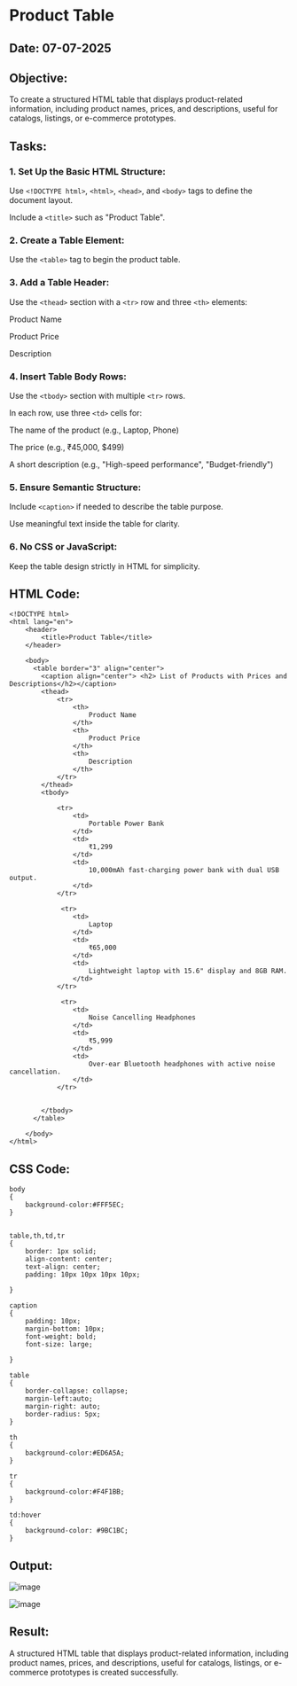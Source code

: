 # Product Table
## Date: 07-07-2025
## Objective:

To create a structured HTML table that displays product-related information, including product names, prices, and descriptions, useful for catalogs, listings, or e-commerce prototypes.

## Tasks:

### 1. Set Up the Basic HTML Structure:

Use ```<!DOCTYPE html>```, ```<html>```, ```<head>```, and ```<body>``` tags to define the document layout.

Include a ```<title>``` such as "Product Table".

### 2. Create a Table Element:

Use the ```<table>``` tag to begin the product table.

### 3. Add a Table Header:

Use the ```<thead>``` section with a ```<tr>``` row and three ```<th>``` elements:

Product Name

Product Price

Description

### 4. Insert Table Body Rows:

Use the ```<tbody>``` section with multiple ```<tr>``` rows.

In each row, use three ```<td>``` cells for:

The name of the product (e.g., Laptop, Phone)

The price (e.g., ₹45,000, $499)

A short description (e.g., "High-speed performance", "Budget-friendly")

### 5. Ensure Semantic Structure:

Include ```<caption>``` if needed to describe the table purpose.

Use meaningful text inside the table for clarity.

### 6. No CSS or JavaScript:

Keep the table design strictly in HTML for simplicity.
## HTML Code:
```
<!DOCTYPE html>
<html lang="en">
    <header>
        <title>Product Table</title>
    </header>

    <body>
      <table border="3" align="center">
        <caption align="center"> <h2> List of Products with Prices and Descriptions</h2></caption>
        <thead>
            <tr>
                <th>
                    Product Name
                </th>
                <th>
                    Product Price
                </th>
                <th>
                    Description
                </th>
            </tr>
        </thead>
        <tbody>

            <tr>
                <td>
                    Portable Power Bank
                </td>
                <td>
                    ₹1,299
                </td>
                <td>
                    10,000mAh fast-charging power bank with dual USB output.
                </td>
            </tr>

             <tr>
                <td>
                    Laptop
                </td>
                <td>
                    ₹65,000
                </td>
                <td>
                    Lightweight laptop with 15.6" display and 8GB RAM.
                </td>
            </tr>

             <tr>
                <td>
                    Noise Cancelling Headphones
                </td>
                <td>
                    ₹5,999
                </td>
                <td>
                    Over-ear Bluetooth headphones with active noise cancellation.
                </td>
            </tr>


        </tbody>
      </table>

    </body>
</html>
```

## CSS Code:
```
body
{
    background-color:#FFF5EC;
}


table,th,td,tr
{
    border: 1px solid;
    align-content: center;
    text-align: center;
    padding: 10px 10px 10px 10px;
    
}

caption
{
    padding: 10px;
    margin-bottom: 10px;
    font-weight: bold;
    font-size: large;
    
}

table
{
    border-collapse: collapse;
    margin-left:auto;
    margin-right: auto;
    border-radius: 5px;
}

th
{
    background-color:#ED6A5A;
}

tr
{
    background-color:#F4F1BB;
}

td:hover
{
    background-color: #9BC1BC;
}
```
## Output:
![image](https://github.com/user-attachments/assets/587f5e2f-9f43-4b91-aaf5-c97ba8d84ebc)


![image](https://github.com/user-attachments/assets/00464740-5564-4089-b900-175482fe61af)


## Result:
A structured HTML table that displays product-related information, including product names, prices, and descriptions, useful for catalogs, listings, or e-commerce prototypes is created successfully.
